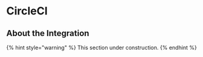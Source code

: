 # CircleCI

## About the Integration 

{% hint style="warning" %}
This section under construction.
{% endhint %}



